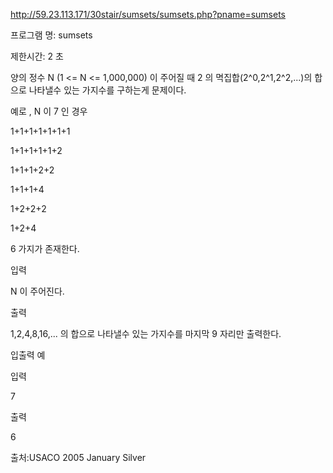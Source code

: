 http://59.23.113.171/30stair/sumsets/sumsets.php?pname=sumsets

프로그램 명: sumsets

제한시간: 2 초

양의 정수 N (1 <= N <= 1,000,000) 이 주어질 때 2 의 멱집합(2^0,2^1,2^2,...)의 합으로 나타낼수 있는 가지수를 구하는게 문제이다.



예로 , N 이 7 인 경우



1+1+1+1+1+1+1

1+1+1+1+1+2

1+1+1+2+2

1+1+1+4

1+2+2+2

1+2+4

6 가지가 존재한다.

입력



N 이 주어진다.

출력



1,2,4,8,16,... 의 합으로 나타낼수 있는 가지수를 마지막 9 자리만 출력한다.

입출력 예



입력



7



출력



6

출처:USACO 2005 January Silver

